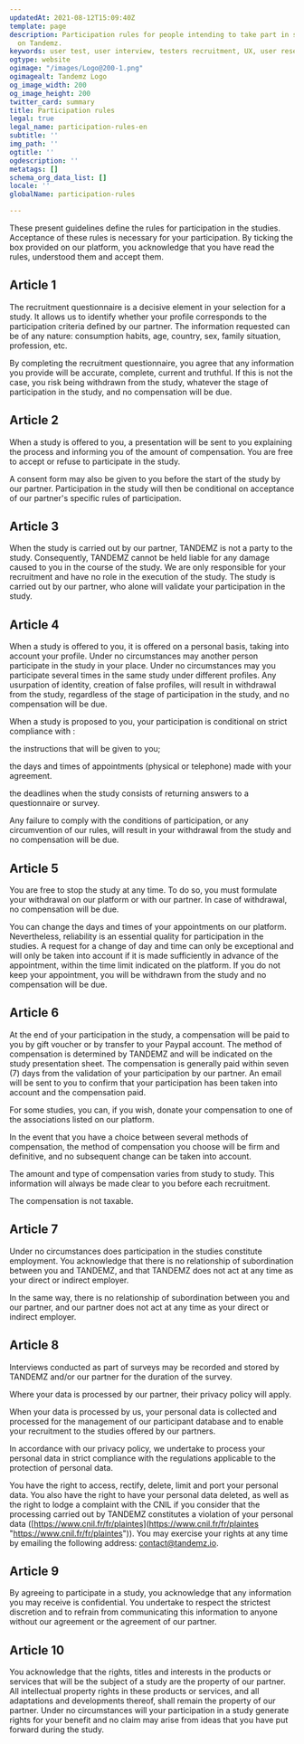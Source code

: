 ```yaml
---
updatedAt: 2021-08-12T15:09:40Z
template: page
description: Participation rules for people intending to take part in studies hosted
  on Tandemz.
keywords: user test, user interview, testers recruitment, UX, user research, panel
ogtype: website
ogimage: "/images/Logo@200-1.png"
ogimagealt: Tandemz Logo
og_image_width: 200
og_image_height: 200
twitter_card: summary
title: Participation rules
legal: true
legal_name: participation-rules-en
subtitle: ''
img_path: ''
ogtitle: ''
ogdescription: ''
metatags: []
schema_org_data_list: []
locale: ''
globalName: participation-rules

---
```

These present guidelines define the rules for participation in the studies. Acceptance of these rules is necessary for your participation. By ticking the box provided on our platform, you acknowledge that you have read the rules, understood them and accept them.

## Article 1

The recruitment questionnaire is a decisive element in your selection for a study. It allows us to identify whether your profile corresponds to the participation criteria defined by our partner. The information requested can be of any nature: consumption habits, age, country, sex, family situation, profession, etc.

By completing the recruitment questionnaire, you agree that any information you provide will be accurate, complete, current and truthful. If this is not the case, you risk being withdrawn from the study, whatever the stage of participation in the study, and no compensation will be due.

## Article 2

When a study is offered to you, a presentation will be sent to you explaining the process and informing you of the amount of compensation. You are free to accept or refuse to participate in the study.

A consent form may also be given to you before the start of the study by our partner. Participation in the study will then be conditional on acceptance of our partner's specific rules of participation.

## Article 3

When the study is carried out by our partner, TANDEMZ is not a party to the study. Consequently, TANDEMZ cannot be held liable for any damage caused to you in the course of the study. We are only responsible for your recruitment and have no role in the execution of the study. The study is carried out by our partner, who alone will validate your participation in the study.

## Article 4

When a study is offered to you, it is offered on a personal basis, taking into account your profile. Under no circumstances may another person participate in the study in your place. Under no circumstances may you participate several times in the same study under different profiles. Any usurpation of identity, creation of false profiles, will result in withdrawal from the study, regardless of the stage of participation in the study, and no compensation will be due.

When a study is proposed to you, your participation is conditional on strict compliance with :

the instructions that will be given to you;

the days and times of appointments (physical or telephone) made with your agreement.

the deadlines when the study consists of returning answers to a questionnaire or survey.

Any failure to comply with the conditions of participation, or any circumvention of our rules, will result in your withdrawal from the study and no compensation will be due.

## Article 5

You are free to stop the study at any time. To do so, you must formulate your withdrawal on our platform or with our partner. In case of withdrawal, no compensation will be due.

You can change the days and times of your appointments on our platform. Nevertheless, reliability is an essential quality for participation in the studies. A request for a change of day and time can only be exceptional and will only be taken into account if it is made sufficiently in advance of the appointment, within the time limit indicated on the platform. If you do not keep your appointment, you will be withdrawn from the study and no compensation will be due.

## Article 6

At the end of your participation in the study, a compensation will be paid to you by gift voucher or by transfer to your Paypal account. The method of compensation is determined by TANDEMZ and will be indicated on the study presentation sheet. The compensation is generally paid within seven (7) days from the validation of your participation by our partner. An email will be sent to you to confirm that your participation has been taken into account and the compensation paid.

For some studies, you can, if you wish, donate your compensation to one of the associations listed on our platform.

In the event that you have a choice between several methods of compensation, the method of compensation you choose will be firm and definitive, and no subsequent change can be taken into account.

The amount and type of compensation varies from study to study. This information will always be made clear to you before each recruitment.

The compensation is not taxable.

## Article 7

Under no circumstances does participation in the studies constitute employment. You acknowledge that there is no relationship of subordination between you and TANDEMZ, and that TANDEMZ does not act at any time as your direct or indirect employer.

In the same way, there is no relationship of subordination between you and our partner, and our partner does not act at any time as your direct or indirect employer.

## Article 8

Interviews conducted as part of surveys may be recorded and stored by TANDEMZ and/or our partner for the duration of the survey.

Where your data is processed by our partner, their privacy policy will apply.

When your data is processed by us, your personal data is collected and processed for the management of our participant database and to enable your recruitment to the studies offered by our partners.

In accordance with our privacy policy, we undertake to process your personal data in strict compliance with the regulations applicable to the protection of personal data.

You have the right to access, rectify, delete, limit and port your personal data. You also have the right to have your personal data deleted, as well as the right to lodge a complaint with the CNIL if you consider that the processing carried out by TANDEMZ constitutes a violation of your personal data ([https://www.cnil.fr/fr/plaintes](https://www.cnil.fr/fr/plaintes "https://www.cnil.fr/fr/plaintes")). You may exercise your rights at any time by emailing the following address: contact@tandemz.io.

## Article 9

By agreeing to participate in a study, you acknowledge that any information you may receive is confidential. You undertake to respect the strictest discretion and to refrain from communicating this information to anyone without our agreement or the agreement of our partner.

## Article 10

You acknowledge that the rights, titles and interests in the products or services that will be the subject of a study are the property of our partner. All intellectual property rights in these products or services, and all adaptations and developments thereof, shall remain the property of our partner. Under no circumstances will your participation in a study generate rights for your benefit and no claim may arise from ideas that you have put forward during the study.